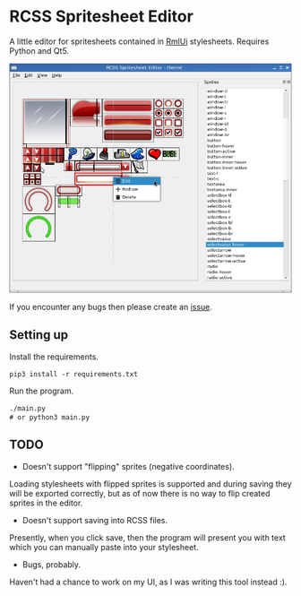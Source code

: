 # RCSS Spritesheet Editor

A little editor for spritesheets contained in 
[RmlUi](https://github.com/mikke89/RmlUi) stylesheets.
Requires Python and Qt5.

![Screenshot](./img/rcss-ed-1.png)

If you encounter any bugs then please create an 
[issue](https://github.com/svenvvv/rcss-sprite-ed/issues).

## Setting up

Install the requirements.

```
pip3 install -r requirements.txt
```

Run the program.

```
./main.py
# or python3 main.py
```

## TODO

* Doesn't support "flipping" sprites (negative coordinates).

Loading stylesheets with flipped sprites is supported and during saving they
will be exported correctly, but as of now there is no way to flip created
sprites in the editor.

* Doesn't support saving into RCSS files.

Presently, when you click save, then the program will present you with text
which you can manually paste into your stylesheet.

* Bugs, probably.

Haven't had a chance to work on my UI, as I was writing this tool instead :).

